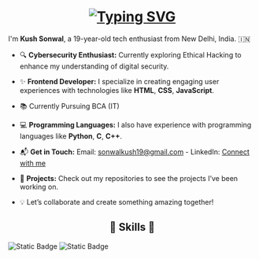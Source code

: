 
<h1 align="center">
  <a href="https://git.io/typing-svg"><img src="https://readme-typing-svg.herokuapp.com?font=Fira+Code&weight=900&size=26&pause=1000&color=F7F7F7&center=true&vCenter=true&width=435&lines=Hi+There!+%F0%9F%91%8B;I'm+Kush+%F0%9F%98%8E;%F0%9F%9B%A0%EF%B8%8F+Growing+Developer+%F0%9F%8C%90;%F0%9F%94%90+Aspiring+Ethical+Hacker+%F0%9F%9B%A1%EF%B8%8F" alt="Typing SVG" /></a>
</h1>

I'm **Kush Sonwal**, a 19-year-old tech enthusiast from New Delhi, India. 🇮🇳 

- 🔍 **Cybersecurity Enthusiast:** Currently exploring Ethical Hacking to enhance my understanding of digital security.  

- ✨ **Frontend Developer:** I specialize in creating engaging user experiences with technologies like **HTML**, **CSS**, **JavaScript**.  

- 📚 Currently Pursuing BCA (IT)

- 💻 **Programming Languages:**  I also have experience with programming languages like **Python**, **C**, **C++**.  

- 📬 **Get in Touch:** Email: [sonwalkush19@gmail.com](mailto:sonwalkush19@gmail.com) - LinkedIn: [Connect with me](#)  

- 🚀 **Projects:** Check out my repositories to see the projects I’ve been working on.  

- 💡 Let’s collaborate and create something amazing together!   


<h2 align="center">
  🌟 Skills 🌟 
</h2>

<img alt="Static Badge" src="https://img.shields.io/badge/Python-blue?style=for-the-badge&logo=Python&logoColor=blue&labelColor=black"> <img alt="Static Badge" src="https://img.shields.io/badge/JavaScript-yellow?style=for-the-badge&logo=JavaScript&labelColor=black">


